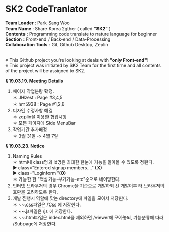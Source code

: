 <h1>SK2 CodeTranlator</h1>

<strong>Team Leader</strong> : Park Sang Woo <br>
<strong>Team Name</strong> : Share Korea 2gther ( called <strong>"SK2"</strong> )<br>
<strong>Contents</strong> : Programming code translate to nature language for beginner <br>
<strong>Section</strong> : Front-end / Back-end / Data-Processing <br>
<strong>Collaboration Tools</strong> : Git, Github Desktop, Zeplin <br>
<br> 

<p>
※ This Github project you're looking at deals with <strong>"only Front-end"</strong>!<br>
※ This project was initiated by SK2 Team for the first time and all contents of the project will be assigned to SK2.
</p>


  <strong>§ 19.03.19. Meeting Details</strong><br>
  1. 페이지 작업분량 확정.<br>
    ＊ JHzest : Page #3,4,5<br>
    ＊ hm5938 : Page #1,2,6<br>
  2. 디자인 수정사항 해결<br>
    ＊ zeplin을 이용한 협업시행<br>
    ＊ 모든 페이지에 Side MenuBar 
  3. 작업기간 추가배정<br>
    ＊ 3월 31일 -> 4월 7일<br>

  <strong>§ 19.03.23. Notice</strong><br>
  1. Naming Rules<br>
    ＊ html내 class명과 id명은 최대한 한눈에 기능을 알아볼 수 있도록 정한다.<br>
        ▶ class="Entered signup members...." <strong>(X)</strong><br>
        ▶ class="Loginform "<strong>(O)</strong><br>
    ＊ 가능한 한 "핵심기능-부가기능-etc"순으로 네이밍한다.<br>
  2. 인터넷 브라우저의 경우 Chrome을 기준으로 개발하되 선 개발이후 타 브라우저의 호환을 고려하도록 한다.<br>
  3. 개발 진행시 역할에 맞는 directory에 파일을 모아서 저장한다.<br>
    ＊ ~~.css파일은 /Css 에 저장한다.<br>
    ＊ ~~.js파일은 /js 에 저장한다.<br>
    ＊ ~~.html파일은 index.html을 제외하면 /viewer에 모아놓되, 기능분류에 따라 /Subpage에 저장한다.<br>

